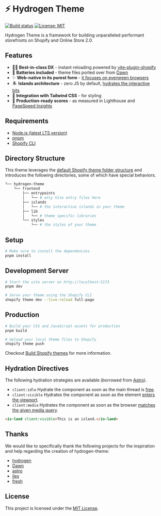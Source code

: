 # ⚡️ Hydrogen Theme

[![Build status](https://github.com/montalvomiguelo/hydrogen-theme/actions/workflows/ci.yml/badge.svg?branch=main)](https://github.com/montalvomiguelo/hydrogen-theme/actions/workflows/ci.yml?query=branch%3Amain)
[![License: MIT](https://img.shields.io/badge/License-MIT-green.svg)](https://github.com/montalvomiguelo/hydrogen-theme/blob/main/LICENSE.md)

Hydrogen Theme is a framework for building unparalleled performant storefronts on Shopify and Online Store 2.0.

## Features

- 👨‍💻 **Best-in-class DX** - instant reloading powered by [vite-plugin-shopify](https://github.com/barrel/barrel-shopify/tree/main/packages/vite-plugin-shopify)
- 🔋 **Batteries included** - theme files ported over from [Dawn](https://github.com/Shopify/dawn)
- ✨ **Web-native in its purest form** - [it focuses on evergreen browsers](https://github.com/Shopify/dawn/blob/main/.github/CONTRIBUTING.md#web-native-in-its-purest-form)
- 🏝 **Islands architecture** - zero JS by default, [hydrates the interactive bits](https://www.patterns.dev/posts/islands-architecture/)
- 💄 **Integration with Tailwind CSS** - for styling
- 🚀 **Production-ready scores** - as measured in Lighthouse and [PageSpeed Insights](https://pagespeed.web.dev/report?url=https%3A%2F%2Fmontalvomiguelo.myshopify.com%2F)

## Requirements

- [Node.js (latest LTS version)](https://nodejs.org/en/)
- [pnpm](https://pnpm.io/)
- [Shopify CLI](https://shopify.dev/themes/tools/cli)

## Directory Structure

This theme leverages the [default Shopify theme folder structure](https://shopify.dev/themes/tools/github#repository-structure) and introduces the following directories, some of which have special behaviors.

```bash
└── hydrogen-theme
    └── frontend
        ├── entrypoints
        │   └── # only Vite entry files here
        ├── islands
        │   └── # the interactive islands in your theme
        ├── lib
        │   └── # theme specific libraries
        └── styles
            └── # the styles of your theme
```

## Setup

```bash
# Make sure to install the dependencies
pnpm install
```

## Development Server

```bash
# Start the vite server on http://localhost:5173
pnpm dev
```

```bash
# Serve your theme using the Shopify CLI
shopify theme dev --live-reload full-page
```

## Production

```bash
# Build your CSS and JavaScript assets for production
pnpm build
```

```bash
# Upload your local theme files to Shopify
shopify theme push
```

Checkout [Build Shopify themes](https://shopify.dev/themes) for more information.

## Hydration Directives

The following hydration strategies are available (borrowed from [Astro](https://docs.astro.build/en/concepts/islands/)).

- `client:idle` Hydrate the component as soon as the main thread is [free](https://developer.mozilla.org/en-US/docs/Web/API/Window/requestIdleCallback).
- `client:visible` Hydrates the component as soon as the element [enters the viewport](https://developer.mozilla.org/en-US/docs/Web/API/Intersection_Observer_API).
- `client:media` Hydrates the component as soon as the browser [matches the given media query](https://developer.mozilla.org/en-US/docs/Web/API/Window/matchMedia).

```html
<is-land client:visible>This is an island.</is-land>
```

## Thanks

We would like to specifically thank the following projects for the inspiration and help regarding the creation of hydrogen-theme:

- [hydrogen](https://github.com/Shopify/hydrogen)
- [Dawn](https://github.com/Shopify/dawn)
- [astro](https://github.com/withastro/astro)
- [iles](https://github.com/ElMassimo/iles)
- [fresh](https://github.com/denoland/fresh)

## License

This project is licensed under the [MIT License](https://github.com/montalvomiguelo/hydrogen-theme/blob/main/LICENSE.md).
